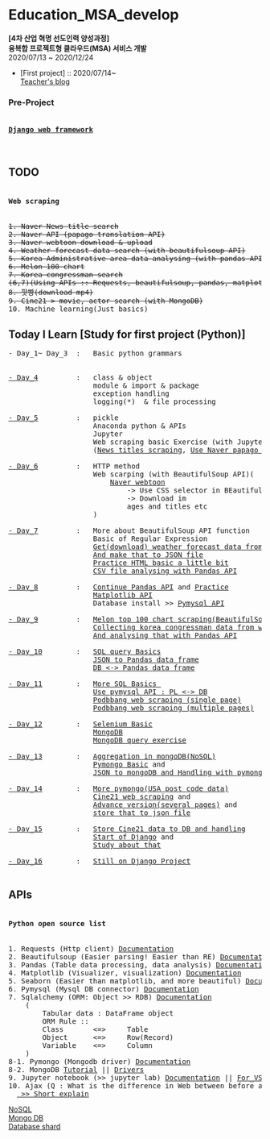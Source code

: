 # Education_MSA_develop
**[4차 산업 혁명 선도인력 양성과정]** <br>
**융복합 프로젝트형 클라우드(MSA) 서비스 개발** <br>
2020/07/13 ~ 2020/12/24<br>

* [First project] :: 2020/07/14~<br>
<a href = 'https://blog.naver.com/vega2k'>Teacher's blog</a>

### Pre-Project
<pre>
<h4><a href = "./django_project">Django web framework</a></h4>
</pre>

## TODO
<pre>
<h4>Web scraping</h4>
<del>1. Naver News title search</del>
<del>2. Naver API (papago translation API)</del>
<del>3. Naver webtoon download & upload</del>
<del>4. Weather forecast data search (with beautifulsoup API)</del>
<del>5. Korea Administrative area data analysing (with pandas API, csv data handling)</del>
<del>6. Melon 100 chart</del>
<del>7. Korea congressman search</del>
<del>(6,7)(Using APIs :: Requests, beautifulsoup, pandas, matplotlib, seaborn, pymysql(MariaDB), sqlalchemy)</del>
<del>8. 팟빵(download mp4)</del>
<del>9. Cine21 > movie, actor search (with MongoDB)</del>
10. Machine learning(Just basics)
</pre>

## Today I Learn [Study for first project (Python)]
<pre>
- Day_1~ Day_3  :   Basic python grammars<br>

<a href = "./Practice/Day_004">- Day_4</a>         :   class & object
                    module & import & package
                    exception handling
                    logging(*)  & file processing

<a href = "./Practice/Day_005">- Day_5</a>         :   pickle
                    Anaconda python & APIs
                    Jupyter
                    Web scraping basic Exercise (with Jupyter)
                    (<a href = "./Practice/Day_005/NHN_service_search.ipynb">News titles scraping</a>, <a href = "./Practice/Day_005/NHN_service_search.ipynb">Use Naver papago API</a>)

<a href = "./Practice/Day_006">- Day_6</a>         :   HTTP method
                    Web scarping (with BeautifulSoup API)(
                        <a href = "./Practice/Day_006/NHN_webtoon_scraper.ipynb">Naver webtoon</a>
                            -> Use CSS selector in BEautifulSoup
                            -> Download im
                            ages and titles etc
                    )

<a href = "./Practice/Day_007">- Day_7</a>         :   More about BeautifulSoup API function
                    Basic of Regular Expression
                    <a href = "./Practice/Day_007/weather_web_scraping.ipynb">Get(download) weather forecast data from web</a>
                    <a href = "./Practice/Day_007/my_weather.json">And make that to JSON file</a>
                    <a href = "./Practice/Day_007/table_practice.html">Practice HTML basic a little bit</a>
                    <a href = "./Practice/Day_007/pandas_ex.ipynb">CSV file analysing with Pandas API</a>

<a href = "./Practice/Day_008">- Day_8</a>         :   <a href = "./Practice/Day_008/pandas_cont.ipynb">Continue Pandas API</a> and <a href = "./Practice/Day_008/pandas_ex.ipynb">Practice</a>
                    <a href = "./Practice/Day_008/matplotlib_ex.ipynb">Matplotlib API</a>
                    Database install >> <a href = "./Practice/Day_008/pymysql_ex.ipynb">Pymysql API</a>

<a href = "./Practice/Day_009">- Day_9</a>         :   <a href = "./Practice/Day_009/melon_scraping.ipynb">Melon top 100 chart scraping(BeautifulSoup API)</a>
                    <a href = "./Practice/Day_009/congressman_scarping.ipynb">Collecting korea congressman data from web(BeautifulSoup API)</a>
                    <a href = "./Practice/Day_009/congressman_scarping.ipynb">And analysing that with Pandas API</a>

<a href = "./Practice/Day_010">- Day_10</a>        :   <a href="./Practice/Day_010/query_ex.md">SQL query Basics</a>
                    <a href = "./Practice/Day_010/melon_songs_to_db.ipynb">JSON to Pandas data frame</a>
                    <a href ="./Practice/Day_010/congressman_cont.ipynb">DB <-> Pandas data frame</a>

<a href = "./Practice/Day_011">- Day_11</a>        :   <a href = "./Practice/Day_011/sql_ex.md">More SQL Basics </a>
                    <a href = "./Practice/Day_011/pymysql_ex.ipynb">Use pymysql API : PL <-> DB</a>
                    <a href = "./Practice/Day_011/web_scraping_mp3_podbbang">Podbbang web scraping (single page)</a>
                    <a href = "./Practice/Day_011/advanced_web_scraping_mp3_podbbang">Podbbang web scraping (multiple pages)</a>
  
<a href = "./Practice/Day_012">- Day_12</a>        :   <a href = "./Practice/Day_012/selenium_ex.ipynb">Selenium Basic</a>
                    <a href = './docs/mongodb_pymongo/1.mongodb_basic_open.ipynb'>MongoDB</a>
                    <a href = '/Practice/Day_012/mongoDB_sql_ex.md'>MongoDB query exercise</a>
                    
<a href = "./Practice/Day_013">- Day_13</a>        :   <a href = "./Practice/Day_013/mongodb_sql_aggregate_ex.md">Aggregation in mongoDB(NoSQL)</a>
                    <a href = "./Practice/Day_013/pymongo_basic.ipynb">Pymongo Basic</a> and
                    <a href = "./Practice/Day_013/json_to_mongodb_and_use.ipynb">JSON to mongoDB and Handling with pymongo</a>
                    
<a href = "./Practice/Day_014">- Day_14</a>        :   <a href = "./Practice/Day_014/pymongo_ex.ipynb">More pymongo(USA post code data)</a>
                    <a href = "./Practice/Day_014/cine21_web_scrap.ipynb">Cine21 web scraping</a> and
                    <a href = "./Practice/Day_014/cine21_web_scrap_advance.ipynb">Advance version(several pages)</a> and
                    <a href = "./Practice/Day_014/actor.json">store that to json file</a>
                    
<a href = "./Practice/Day_015">- Day_15</a>        :   <a href = "./Practice/Day_015/cine21_data_to_db.ipynb">Store Cine21 data to DB and handling</a>
                    <a href = "./django_project">Start of Django</a> and 
                    <a href = "./django_project/django_ex.md">Study about that</a>

<a href = "./Practice/Day_016">- Day_16</a>        :   <a href = "./django_project">Still on Django Project</a>

</pre>                 

## APIs
<pre>
<h4>Python open source list</h4>
1. Requests (Http client) <a href = 'https://requests.readthedocs.io/en/master/'>Documentation</a>
2. Beautifulsoup (Easier parsing! Easier than RE) <a href='https://www.crummy.com/software/BeautifulSoup/bs4/doc/'>Documentation</a>
3. Pandas (Table data processing, data analysis) <a href='https://pandas.pydata.org/'>Documentation</a>
4. Matplotlib (Visualizer, visualization) <a href='https://matplotlib.org/'>Documentation</a>
5. Seaborn (Easier than matplotlib, and more beautiful) <a href='https://seaborn.pydata.org/'>Documentation</a>
6. Pymysql (Mysql DB connector) <a href = 'https://pymysql.readthedocs.io/en/latest/' >Documentation</a>
7. Sqlalchemy (ORM: Object >> RDB) <a href='https://docs.sqlalchemy.org/en/13/'>Documentation</a>
    (
        Tabular data : DataFrame object
        ORM Rule :: 
        Class       <=>     Table
        Object      <=>     Row(Record)
        Variable    <=>     Column
    )
8-1. Pymongo (Mongodb driver) <a href= 'https://pymongo.readthedocs.io/en/stable/'>Documentation</a>
8-2. MongoDB <a href = 'https://docs.mongodb.com/manual/tutorial/getting-started/'>Tutorial</a> || <a href = 'https://docs.mongodb.com/drivers/pymongo'>Drivers</a>
9. Jupyter notebook (>> jupyter lab) <a href = "https://jupyter-notebook.readthedocs.io/en/stable/">Documentation</a> || <a href = "https://code.visualstudio.com/docs/python/jupyter-support">For_VScode</a>
10. Ajax (Q : What is the difference in Web between before and after the Ajax?)
  <a href = "./Practice/Day_9/congressman_scarping.ipynb"> >> Short explain</a>
</pre>


[NoSQL](https://tinyurl.com/y2zmhhx4) <br>
[Mongo DB](https://tinyurl.com/yxnsslgs) <br>
[Database shard](https://tinyurl.com/yyh64kck) <br>
